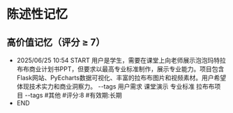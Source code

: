 # 陈述性记忆

## 高价值记忆（评分 ≥ 7）

- 2025/06/25 10:54 START
用户是学生，需要在课堂上向老师展示泡泡玛特拉布布商业计划书PPT，但要求以最高专业标准制作，展示专业能力。项目包含Flask网站、PyEcharts数据可视化、丰富的拉布布图片和视频素材。用户希望体现技术实力和商业洞察力。 --tags 用户需求 课堂演示 专业标准 拉布布项目
--tags #其他 #评分:8 #有效期:长期
- END

